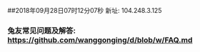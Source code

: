 ##2018年09月28日07时12分07秒 新址: 104.248.3.125
### 兔友常见问题及解答: https://github.com/wanggonging/d/blob/w/FAQ.md
